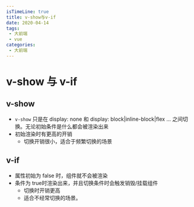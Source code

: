 ```yaml
---
isTimeLine: true
title: v-show与v-if
date: 2020-04-14
tags:
 - 大前端
 - vue
categories:
 - 大前端
---
```

# v-show 与 v-if

## v-show
* ``v-show`` 只是在 display: none 和 display: block|inline-block|flex ... 之间切换。无论初始条件是什么都会被渲染出来
* 初始渲染时有更高的开销
  * 切换开销很小，适合于频繁切换的场景

## v-if
* 属性初始为 false 时，组件就不会被渲染
* 条件为 true时渲染出来，并且切换条件时会触发销毁/挂载组件
  * 切换时开销更高
  * 适合不经常切换的场景。

<comment/>
<tongji/>